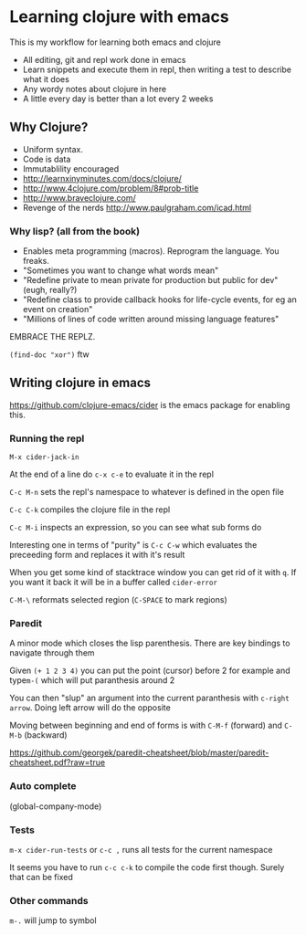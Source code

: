 # Learning clojure with emacs

This is my workflow for learning both emacs and clojure

- All editing, git and repl work done in emacs
- Learn snippets and execute them in repl, then writing a test to describe what it does
- Any wordy notes about clojure in here
- A little every day is better than a lot every 2 weeks

## Why Clojure?

- Uniform syntax.
- Code is data
- Immutablility encouraged
- http://learnxinyminutes.com/docs/clojure/
- http://www.4clojure.com/problem/8#prob-title
- http://www.braveclojure.com/
- Revenge of the nerds http://www.paulgraham.com/icad.html

### Why lisp? (all from the book)
- Enables meta programming (macros). Reprogram the language. You freaks. 
- "Sometimes you want to change what words mean"
- "Redefine private to mean private for production but public for dev" (eugh, really?)
- "Redefine class to provide callback hooks for life-cycle events, for eg an event on creation"
- "Millions of lines of code written around missing language features"

EMBRACE THE REPLZ.

`(find-doc "xor")` ftw

## Writing clojure in emacs

https://github.com/clojure-emacs/cider is the emacs package for enabling this. 

### Running the repl

`M-x cider-jack-in`

At the end of a line do `c-x c-e` to evaluate it in the repl

`C-c M-n` sets the repl's namespace to whatever is defined in the open file

`C-c C-k` compiles the clojure file in the repl

`C-c M-i` inspects an expression, so you can see what sub forms do

Interesting one in terms of "purity" is `C-c C-w` which evaluates the preceeding form and replaces it with it's result

When you get some kind of stacktrace window you can get rid of it with `q`. If you want it back it will be in a buffer called `cider-error`

`C-M-\` reformats selected region (`C-SPACE` to mark regions)

### Paredit

A minor mode which closes the lisp parenthesis. There are key bindings to navigate through them

Given `(+ 1 2 3 4)` you can put the point (cursor) before 2 for example and type`m-(` which will put paranthesis around 2

You can then "slup" an argument into the current paranthesis with `c-right arrow`. Doing left arrow will do the opposite

Moving between beginning and end of forms is with `C-M-f` (forward) and `C-M-b` (backward)

https://github.com/georgek/paredit-cheatsheet/blob/master/paredit-cheatsheet.pdf?raw=true

### Auto complete

(global-company-mode)

### Tests

`m-x cider-run-tests` or `c-c ,` runs all tests for the current namespace

It seems you have to run `c-c c-k` to compile the code first though. Surely that can be fixed

### Other commands

`m-.` will jump to symbol
